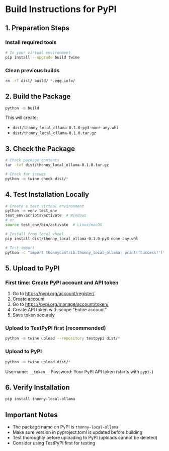 # Build Instructions for PyPI

## 1. Preparation Steps

### Install required tools
```bash
# In your virtual environment
pip install --upgrade build twine
```

### Clean previous builds
```bash
rm -rf dist/ build/ *.egg-info/
```

## 2. Build the Package

```bash
python -m build
```

This will create:
- `dist/thonny_local_ollama-0.1.0-py3-none-any.whl`
- `dist/thonny_local_ollama-0.1.0.tar.gz`

## 3. Check the Package

```bash
# Check package contents
tar -tvf dist/thonny_local_ollama-0.1.0.tar.gz

# Check for issues
python -m twine check dist/*
```

## 4. Test Installation Locally

```bash
# Create a test virtual environment
python -m venv test_env
test_env\Scripts\activate  # Windows
# or
source test_env/bin/activate  # Linux/macOS

# Install from local wheel
pip install dist/thonny_local_ollama-0.1.0-py3-none-any.whl

# Test import
python -c "import thonnycontrib.thonny_local_ollama; print('Success!')"
```

## 5. Upload to PyPI

### First time: Create PyPI account and API token
1. Go to https://pypi.org/account/register/
2. Create account
3. Go to https://pypi.org/manage/account/token/
4. Create API token with scope "Entire account"
5. Save token securely

### Upload to TestPyPI first (recommended)
```bash
python -m twine upload --repository testpypi dist/*
```

### Upload to PyPI
```bash
python -m twine upload dist/*
```

Username: `__token__`
Password: Your PyPI API token (starts with `pypi-`)

## 6. Verify Installation

```bash
pip install thonny-local-ollama
```

## Important Notes

- The package name on PyPI is `thonny-local-ollama`
- Make sure version in pyproject.toml is updated before building
- Test thoroughly before uploading to PyPI (uploads cannot be deleted)
- Consider using TestPyPI first for testing